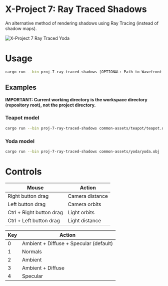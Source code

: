 # X-Project 7: Ray Traced Shadows

An alternative method of rendering shadows using Ray Tracing (instead of shadow maps).

![X-Project 7 Ray Traced Yoda](./p7-rt-yoda.gif)

# Usage

```sh
cargo run --bin proj-7-ray-traced-shadows [OPTIONAL: Path to Wavefront OBJ file]
```

## Examples

**IMPORTANT: Current working directory is the workspace directory (repository root), not the project directory.**

### Teapot model

```sh
cargo run --bin proj-7-ray-traced-shadows common-assets/teapot/teapot.obj
```

### Yoda model

```sh
cargo run --bin proj-7-ray-traced-shadows common-assets/yoda/yoda.obj
```

# Controls

| Mouse                          | Action                                       |
|--------------------------------|----------------------------------------------|
| Right button drag              | Camera distance                              |
| Left button drag               | Camera orbits                                |
| Ctrl + Right button drag       | Light orbits                                 |
| Ctrl + Left button drag        | Light distance                               |

| Key | Action                                 |
|-----|----------------------------------------|
|  0  | Ambient + Diffuse + Specular (default) |
|  1  | Normals                                |
|  2  | Ambient                                |
|  3  | Ambient + Diffuse                      |
|  4  | Specular                               |